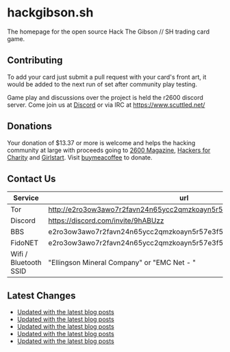 # hackgibson.sh
The homepage for the open source Hack The Gibson // SH trading card game.


## Contributing

To add your card just submit a pull request with your card's front art, it would be added to the next run of set after community play testing.

Game play and discussions over the project is held the r2600 discord server. Come join us at [Discord](https://discord.com/invite/9hABUzz) or via IRC at https://www.scuttled.net/


## Donations

Your donation of $13.37 or more is welcome and helps the hacking community at large with proceeds going to [2600 Magazine](https://2600.com/), [Hackers for Charity](https://hackersforcharity.org) and [Girlstart](https://girlstart.org).  Visit [buymeacoffee](https://www.buymeacoffee.com/hackgibson.sh) to donate.


## Contact Us

Service | url
-|-
Tor | http://e2ro3ow3awo7r2favn24n65ycc2qmzkoayn5r57e3f56nvjwdcgg32ad.onion
Discord | https://discord.com/invite/9hABUzz
BBS | e2ro3ow3awo7r2favn24n65ycc2qmzkoayn5r57e3f56nvjwdcgg32ad.onion:23
FidoNET | e2ro3ow3awo7r2favn24n65ycc2qmzkoayn5r57e3f56nvjwdcgg32ad.onion:24554
Wifi / Bluetooth SSID | "Ellingson Mineral Company" or "EMC Net - <fidonet address>"

## Latest Changes
<!-- BLOG-POST-LIST:START -->
- [Updated with the latest blog posts](https://github.com/DFW2600/hackgibson.sh/commit/65734153d757b732b08baa242dcb814bca3eec29)
- [Updated with the latest blog posts](https://github.com/DFW2600/hackgibson.sh/commit/914da2e812d28862fe5f10d2ace75393a1a8ae6e)
- [Updated with the latest blog posts](https://github.com/DFW2600/hackgibson.sh/commit/d52762d6ec581fed88bfb2c21f7291e9c88e962c)
- [Updated with the latest blog posts](https://github.com/DFW2600/hackgibson.sh/commit/9c2cbf15b96127b2a5c4b1017f9bc0c227d5f152)
- [Updated with the latest blog posts](https://github.com/DFW2600/hackgibson.sh/commit/e52de04fc7f8b96dbac2844c6290854f73271525)
<!-- BLOG-POST-LIST:END -->
